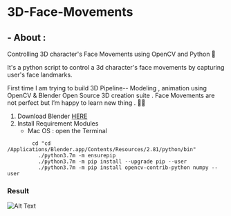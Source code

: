 # 3D-Face-Movements

## - About :

<p>Controlling 3D character's Face Movements using OpenCV and Python 🐍 </p>
<p>It's a python script to control a 3d character's face movements by capturing user's face landmarks.</p>
<p>First time I am trying to build 3D Pipeline-- Modeling , animation using OpenCV & Blender Open Source 3D creation suite .
  Face Movements are not perfect but I’m happy to learn new thing . 😬😎</p>


1. Download Blender [HERE](https://www.blender.org/download/)
2. Install Requirement Modules <br>
      - Mac OS : open the Terminal
```
        cd "cd /Applications/Blender.app/Contents/Resources/2.81/python/bin"
          ./python3.7m -m ensurepip
          ./python3.7m -m pip install --upgrade pip --user
          ./python3.7m -m pip install opencv-contrib-python numpy --user
```

### Result

![Alt Text](3D-Face-Movements.gif)
